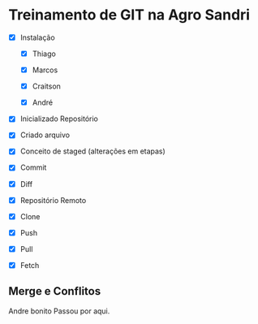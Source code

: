 # Treinamento de GIT na Agro Sandri

- [X] Instalação

    - [X] Thiago
    - [X] Marcos
    - [X] Craitson
    - [X] André


- [x] Inicializado Repositório
- [x] Criado arquivo
- [x] Conceito de staged (alterações em etapas)


- [X] Commit
- [x] Diff
- [x] Repositório Remoto
- [x] Clone
- [x] Push
- [x] Pull
- [x] Fetch

## Merge e Conflitos

Andre bonito Passou por aqui.